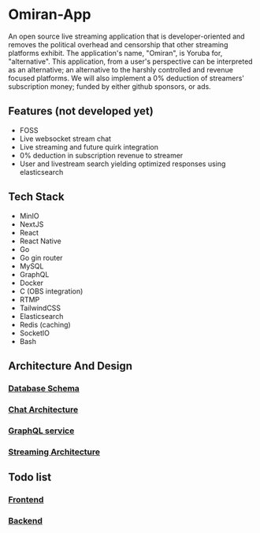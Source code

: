 # Omiran-App

An open source live streaming application that is developer-oriented and removes the political overhead and censorship that other streaming platforms exhibit. The application's name, "Omiran", is Yoruba for, "alternative". This application, from a user's perspective can be interpreted as an alternative; an alternative to the harshly controlled and revenue focused platforms. We will also implement a 0% deduction of streamers' subscription money; funded by either github sponsors, or ads.

## Features (not developed yet)

- FOSS
- Live websocket stream chat
- Live streaming and future quirk integration
- 0% deduction in subscription revenue to streamer
- User and livestream search yielding optimized responses using elasticsearch

## Tech Stack

- MinIO
- NextJS
- React
- React Native 
- Go 
- Go gin router
- MySQL
- GraphQL
- Docker
- C (OBS integration)
- RTMP
- TailwindCSS
- Elasticsearch
- Redis (caching)
- SocketIO
- Bash

## Architecture And Design

### [Database Schema](database-schema.md)

### [Chat Architecture](architecture-prototypes/chat.png)

### [GraphQL service](architecture-prototypes/view_data_querying_architecture.png)

### [Streaming Architecture](architecture-prototypes/streaming.png)

## Todo list

### [Frontend](frontend.md)

### [Backend](backend.md)
